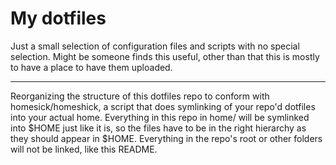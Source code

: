 My dotfiles
===========

Just a small selection of configuration files and scripts with no special
selection. Might be someone finds this useful, other than that this is mostly
to have a place to have them uploaded.

---

Reorganizing the structure of this dotfiles repo to conform with
homesick/homeshick, a script that does symlinking of your repo'd dotfiles into
your actual home. Everything in this repo in home/ will be symlinked into $HOME
just like it is, so the files have to be in the right hierarchy as they should
appear in $HOME. Everything in the repo's root or other folders will not be
linked, like this README.
